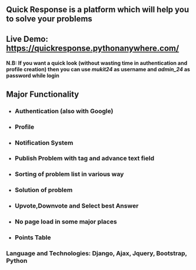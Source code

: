 ## Quick Response is a platform which will help you to solve your problems
## Live Demo: https://quickresponse.pythonanywhere.com/
#### N.B: If you want a quick look (without wasting time in authentication and profile creation) then you can use ***mukit24*** as username and ***admin_24*** as password while login
## Major Functionality
* ### Authentication (also with Google)
* ### Profile
* ### Notification System
* ### Publish Problem with tag and advance text field
* ### Sorting of problem list in various way
* ### Solution of problem
* ### Upvote,Downvote and Select best Answer
* ### No page load in some major places
* ### Points Table
### Language and Technologies: Django, Ajax, Jquery, Bootstrap, Python


